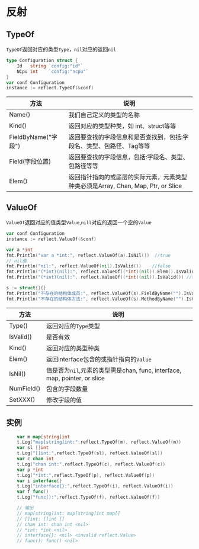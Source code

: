 # 反射

## TypeOf

`TypeOf`返回对应的类型`Type`，`nil`对应的返回`nil`

```go
type Configuration struct {
	Id   string `config:"id"`
	NCpu int    `config:"ncpu"`
}
var conf Configuration
instance := reflect.TypeOf(&conf)
```

| 方法                | 说明                                                         |
| ------------------- | ------------------------------------------------------------ |
| Name()              | 我们自己定义的类型的名称                                     |
| Kind()              | 返回对应的类型种类，如 int、struct等等                       |
| FieldByName("字段") | 返回要查找的字段信息和是否查找到，包括:字段名、类型、包路径、Tag等等 |
| Field(字段位置)     | 返回要查找的字段信息，包括:字段名、类型、包路径等等          |
| Elem()              | 返回指针指向的或底层的实际元素，元素类型种类必须是Array, Chan, Map, Ptr, or Slice |



## ValueOf

`ValueOf`返回对应的值类型`Value`,`nill`对应的返回一个空的`Value`

```go
var conf Configuration
instance := reflect.ValueOf(&conf)

var a *int
fmt.Println("var a *int:", reflect.ValueOf(a).IsNil())  //true
// nil值
fmt.Println("nil:", reflect.ValueOf(nil).IsValid())    //false
fmt.Println("(*int)(nil):", reflect.ValueOf((*int)(nil)).Elem().IsValid())   //false
fmt.Println("(*int)(nil):", reflect.ValueOf((*int)(nil)).IsValid()) //true

s := struct{}{}
fmt.Println("不存在的结构体成员:", reflect.ValueOf(s).FieldByName("").IsValid())  //false
fmt.Println("不存在的结构体方法:", reflect.ValueOf(s).MethodByName("").IsValid()) //false
```

| 方法       | 说明                                 |
| ---------- | ------------------------------------ |
| Type()     | 返回对应的`Type`类型                   |
| IsValid()  | 是否有效 |
| Kind()     | 返回对应的类型种类                   |
| Elem()     | 返回interface包含的或指针指向的`Value` |
| IsNil()    | 值是否为`nil`,元素的类型需是chan, func, interface, map, pointer, or slice |
| NumField() | 包含的字段数量                       |
| SetXXX()   | 修改字段的值                         |


## 实例

```go
	var m map[string]int
	t.Log("map[string]int:",reflect.TypeOf(m), reflect.ValueOf(m))
	var sl []int
	t.Log("[]int:",reflect.TypeOf(sl), reflect.ValueOf(sl))
	var c chan int
	t.Log("chan int:",reflect.TypeOf(c), reflect.ValueOf(c))
	var p *int
	t.Log("*int:",reflect.TypeOf(p), reflect.ValueOf(p))
	var i interface{}
	t.Log("interface{}:",reflect.TypeOf(i), reflect.ValueOf(i))
	var f func()
	t.Log("func():",reflect.TypeOf(f), reflect.ValueOf(f))

    // 输出
	// map[string]int: map[string]int map[]
    // []int: []int []
    // chan int: chan int <nil>
    // *int: *int <nil>
    // interface{}: <nil> <invalid reflect.Value>
	// func(): func() <nil>
	
```